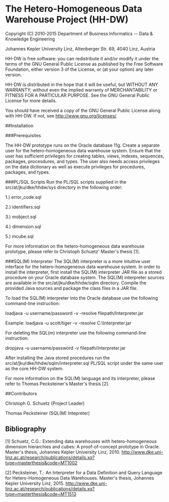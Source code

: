 # The Hetero-Homogeneous Data Warehouse Project (HH-DW)

Copyright (C) 2010-2015 Department of Business Informatics -- Data & Knowledge Engineering

Johannes Kepler University Linz, Altenberger Str. 69, 4040 Linz, Austria

HH-DW is free software: you can redistribute it and/or modify
it under the terms of the GNU General Public License as published by
the Free Software Foundation, either version 3 of the License, or
(at your option) any later version.

HH-DW is distributed in the hope that it will be useful,
but WITHOUT ANY WARRANTY; without even the implied warranty of
MERCHANTABILITY or FITNESS FOR A PARTICULAR PURPOSE. See the
GNU General Public License for more details.

You should have received a copy of the GNU General Public License
along with HH-DW. If not, see <http://www.gnu.org/licenses/>.

##Installation

###Prerequisites

The HH-DW prototype runs on the Oracle database 11g. Create a separate user for the hetero-homogeneous data warehouse system. Ensure that the user has sufficient privileges for creating tables, views, indexes, sequences, packages, procesdures, and types. The user also needs access privileges on the data dictionary as well as execute privileges for procedures, packages, and types.

###PL/SQL Scripts
Run the PL/SQL scripts supplied in the src/at/jku/dke/hhdw/sys directory in the following order:

1.) error_code.sql

2.) identifiers.sql

3.) mobject.sql

4.) dimension.sql

5.) mcube.sql

For more information on the hetero-homogeneous data warehouse prototype, please refer to Christoph Schuetz' Master's thesis [1].

###SQL(M) Interpreter
The SQL(M) interpreter is a more intuitive user interface for the hetero-homogeneous data warehouse system. In order to install the interpreter, first install the SQL(M) interpreter JAR file as a stored procedure on your Oracle database system. The SQL(M) interpreter sources are available in the src/at/jku/dke/hhdw/sqlm directory. Compile the provided Java sources and package the class files in a JAR file.

To load the SQL(M) interpreter into the Oracle database use the following command-line instruction:

loadjava -u username/password -v -resolve filepath/Interpreter.jar

Example: loadjava -u scott/tiger -v -resolve C:\Interpreter.jar

For deleting the SQL(m) interpreter use the following command-line instruction:

dropjava -u username/password -v filepath/Interpreter.jar

After installing the Java stored procedures run the src/at/jku/dke/hhdw/sqlm/interpreter.sql PL/SQL script under the same user as the core HH-DW system.

For more information on the SQL(M) language and its interpreter, please refer to Thomas Pecksteiner's Master's thesis [2].

##Contributors

Christoph G. Schuetz (Project Leader)

Thomas Pecksteiner (SQL(M) Intepreter)

## Bibliography

[1] Schuetz, C.G.: Extending data warehouses with hetero-homogeneous dimension hierarchies and cubes: A proof-of-concept prototype in Oracle. Master's thesis, Johannes Kepler University Linz, 2010. 
http://www.dke.uni-linz.ac.at/research/publications/details.xq?type=masterthesis&code=MT1002

[2] Pecksteiner, T.: An Interpreter for a Data Definition and Query Language for Hetero-Homogeneous Data Warehouses. Master's thesis, Johannes Kepler University Linz, 2015. 
http://www.dke.uni-linz.ac.at/research/publications/details.xq?type=masterthesis&code=MT1513

